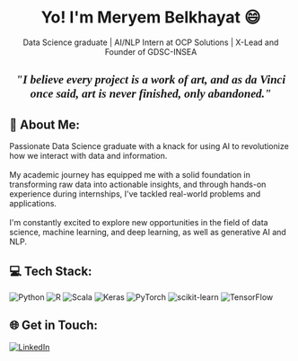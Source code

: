 <h1 align="center">Yo! I'm Meryem Belkhayat 😄 </h1>
<p align="center"> Data Science graduate | AI/NLP Intern at OCP Solutions | X-Lead and Founder of GDSC-INSEA </p>
<h2 align="center"><em><font face="Brush Script MT, cursive">"I believe every project is a work of art, and as da Vinci once said, art is never finished, only abandoned."</font></em></h2>

## 💫 About Me:
Passionate Data Science graduate with a knack for using AI to revolutionize how we interact with data and information.<br><br>My academic journey has equipped me with a solid foundation in transforming raw data into actionable insights, and through hands-on experience during internships, I've tackled real-world problems and applications.<br><br>I'm constantly excited to explore new opportunities in the field of data science, machine learning, and deep learning, as well as generative AI and NLP.



## 💻 Tech Stack:
![Python](https://img.shields.io/badge/python-3670A0?style=for-the-badge&logo=python&logoColor=ffdd54) ![R](https://img.shields.io/badge/r-%23276DC3.svg?style=for-the-badge&logo=r&logoColor=white) ![Scala](https://img.shields.io/badge/scala-%23DC322F.svg?style=for-the-badge&logo=scala&logoColor=white) ![Keras](https://img.shields.io/badge/Keras-%23D00000.svg?style=for-the-badge&logo=Keras&logoColor=white) ![PyTorch](https://img.shields.io/badge/PyTorch-%23EE4C2C.svg?style=for-the-badge&logo=PyTorch&logoColor=white) ![scikit-learn](https://img.shields.io/badge/scikit--learn-%23F7931E.svg?style=for-the-badge&logo=scikit-learn&logoColor=white) ![TensorFlow](https://img.shields.io/badge/TensorFlow-%23FF6F00.svg?style=for-the-badge&logo=TensorFlow&logoColor=white)



## 🌐 Get in Touch:

[![LinkedIn](https://img.shields.io/badge/LinkedIn-%230077B5.svg?logo=linkedin&logoColor=white)](linkedin.com/in/meryem-belkhayat-5a90561b9)






